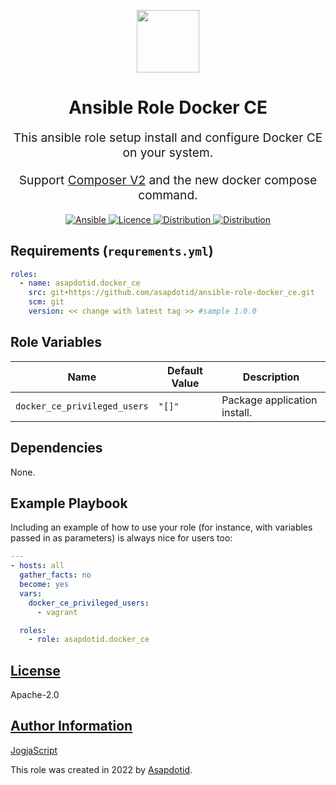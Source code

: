 <p align="center"> <img src="https://user-images.githubusercontent.com/34257858/129839002-15e3f2c7-3f75-46d4-afae-0fd207d7fdde.png" width="100" height="100"></p>

<h1 align="center">
    Ansible Role Docker CE
</h1>

<p align="center" style="font-size: 1.2rem;">
    This ansible role setup install and configure Docker CE on your system.
</p>
<p align="center" style="font-size: 1.2rem;">
    Support <a href="https://docs.docker.com/compose/compose-v2/" target="_blank">Composer V2</a> and the new docker compose command.
</p>

<p align="center">
  <a href="https://www.ansible.com">
    <img src="https://img.shields.io/badge/Ansible-2.10-green?style=flat&logo=ansible" alt="Ansible">
  </a>
  <a href="LICENSE.md">
    <img src="https://img.shields.io/badge/License-MIT-blue.svg" alt="Licence">
  </a>
  <a href="https://ubuntu.com/">
    <img src="https://img.shields.io/badge/ubuntu-20.x-orange?style=flat&logo=ubuntu" alt="Distribution">
  </a>
  <a href="https://www.centos.org/">
    <img src="https://img.shields.io/badge/CentOS-8-green?style=flat&logo=centos" alt="Distribution">
  </a>
</p>

## Requirements (`requrements.yml`)

```yaml
roles:
  - name: asapdotid.docker_ce
    src: git+https://github.com/asapdotid/ansible-role-docker_ce.git
    scm: git
    version: << change with latest tag >> #sample 1.0.0
```

## Role Variables

| Name                         | Default Value | Description                  |
| ---------------------------- | ------------- | ---------------------------- |
| `docker_ce_privileged_users` | `"[]"`        | Package application install. |

## Dependencies

None.

## Example Playbook

Including an example of how to use your role (for instance, with variables passed in as parameters) is always nice for users too:

```yaml
---
- hosts: all
  gather_facts: no
  become: yes
  vars:
    docker_ce_privileged_users:
      - vagrant

  roles:
    - role: asapdotid.docker_ce
```

## [License](#license)

Apache-2.0

## [Author Information](#author-information)

[JogjaScript](https://jogjascript.com)

This role was created in 2022 by [Asapdotid](https://github.com/asapdotid).
